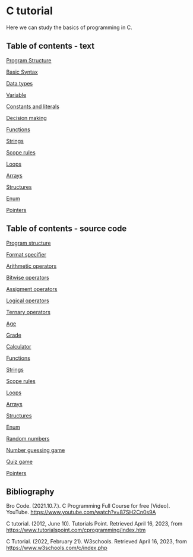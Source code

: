 # C tutorial

Here we can study the basics of programming in C.

## Table of contents - text

[Program Structure](programstructure.md)

[Basic Syntax](basicsyntax.md)

[Data types](datatypes.md)

[Variable](variable.md)

[Constants and literals](constant.md)

[Decision making](decision.md)

[Functions](functions.md)

[Strings](strings.md)

[Scope rules](scope.md)

[Loops](loops.md)

[Arrays](arrays.md)

[Structures](structures.md)

[Enum](enum.md)

[Pointers](pointers.md)

## Table of contents - source code

[Program structure](programstructure.c)

[Format specifier](formatspecifier.c)

[Arithmetic operators](arithmetic.c)

[Bitwise operators](bitwise.c)

[Assigment operators](assigment.c)

[Logical operators](logical.c)

[Ternary operators](ternary.c)

[Age](age.c)

[Grade](grade.c)

[Calculator](calculator.c)

[Functions](functions.c)

[Strings](strings.c)

[Scope rules](scope.c)

[Loops](loops.c)

[Arrays](arrays.c)

[Structures](structures.c)

[Enum](enum.c)

[Random numbers](randomnumbers.c)

[Number guessing game](numberguessinggame.c)

[Quiz game](quizgame.c)

[Pointers](pointers.c)

## Bibliography

Bro Code. (2021.10.7.). C Programming Full Course for free [Video]. YouTube. https://www.youtube.com/watch?v=87SH2Cn0s9A

C tutorial. (2012, June 10). Tutorials Point. Retrieved April 16, 2023, from https://www.tutorialspoint.com/cprogramming/index.htm

C Tutorial. (2022, February 21). W3schools. Retrieved April 16, 2023, from https://www.w3schools.com/c/index.php